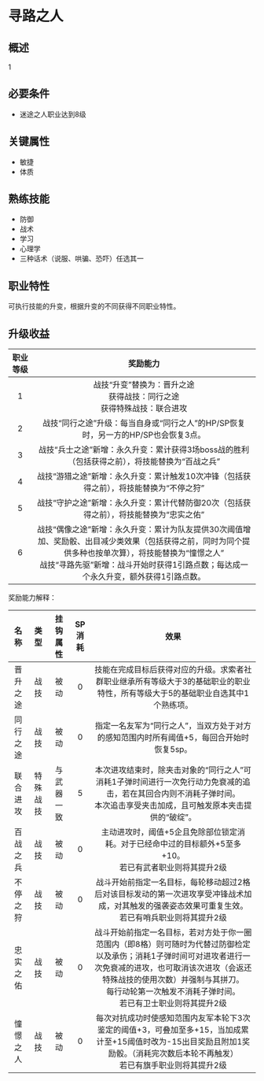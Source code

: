 # 寻路之人

## 概述

1

## 必要条件

* 迷途之人职业达到8级

## 关键属性

* 敏捷
* 体质

## 熟练技能

* 防御
* 战术
* 学习
* 心理学
* 三种话术（说服、哄骗、恐吓）任选其一
  
## 职业特性

可执行技能的升变，根据升变的不同获得不同职业特性。

## 升级收益

职业等级|奖励能力
:--:|:--:
1|战技“升变”替换为：晋升之途<br>获得战技：同行之途<br>获得特殊战技：联合进攻
2|战技“同行之途”升级：每当自身或“同行之人”的HP/SP恢复时，另一方的HP/SP也会恢复3点。
3|战技“兵士之途”新增：永久升变：累计获得3场boss战的胜利（包括获得之前），将技能替换为“百战之兵”
4|战技“游猎之途”新增：永久升变：累计触发10次冲锋（包括获得之前），将技能替换为“不停之狩”
5|战技“守护之途”新增：永久升变：累计代替防御20次（包括获得之前），将技能替换为“忠实之佑”
6|战技“偶像之途”新增：永久升变：累计为队友提供30次阈值增加、奖励骰、出目减少类效果（包括获得之前，同时为同个提供多种也按单次算），将技能替换为“憧憬之人”<br>战技“寻路先驱”新增：战斗开始时获得1引路点数；每达成一个永久升变，额外获得1引路点数。

奖励能力解释：

名称|类型|挂钩属性|SP消耗|效果
:--:|:--:|:--:|:--:|:--:
晋升之途|战技|被动|0|技能在完成目标后获得对应的升级。求索者社群职业继承所有等级大于3的基础职业的职业特性，所有等级大于5的基础职业自选其中1个熟练项。
同行之途|战技|被动|0|指定一名友军为“同行之人”，当双方处于对方的感知范围内时所有阈值+5，每回合开始时恢复5sp。
联合进攻|特殊战技|与武器一致|5|本次进攻结束时，除夹击对象的“同行之人”可消耗1子弹时间进行一次免行动力免衰减的追击，若在其回合内则不消耗子弹时间。<br>本次追击享受夹击加成，且可触发原本夹击提供的“破绽”。
百战之兵|战技|被动|0|主动进攻时，阈值+5企且免除部位锁定消耗。对于已经命中过的目标额外+5至多+10。<br>若已有武者职业则将其提升2级
不停之狩|战技|被动|0|战斗开始前指定一名目标，每轮移动超过2格后对该目标发动的第一次进攻享受冲锋战术加成，对其触发的强袭姿态效果可重复生效。<br>若已有哨兵职业则将其提升2级
忠实之佑|战技|被动|0|战斗开始前指定一名目标，若对方处于你一圈范围内（即8格）则可随时为代替过防御检定以及承伤；消耗1子弹时间可对进攻者进行一次免衰减的进攻，也可取消该次进攻（会返还特殊战技的使用次数）并强制与其拼刀。<br>每行动轮第一次触发不消耗子弹时间。<br>若已有卫士职业则将其提升2级
憧憬之人|战技|被动|0|每次对抗成功时使感知范围内友军本轮下3次鉴定的阈值+3，可叠加至多+15，当加成累计至+15阈值时改为-15出目奖励且附加1奖励骰。（消耗完次数后本轮不再触发）<br>若已有旗手职业则将其提升2级